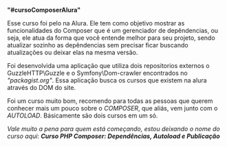 <strong>"#cursoComposerAlura"</strong>

Esse curso foi pelo na Alura. Ele tem como objetivo mostrar as funcionalidades do Composer que é um gerenciador de depêndencias, ou seja, ele atua da forma que você entende melhor para seu projeto, sendo atualizar sozinho as depêndencias sem precisar ficar buscando atualizações ou deixar elas na mesma versão. 

Foi desenvolvida uma aplicação que utiliza dois repositorios externos o GuzzleHTTP\Guzzle e o Symfony\Dom-crawler encontrados no <i>"packagist.org"</i>. Essa aplicação busca os cursos que existem na alura através do DOM do site.

Foi um curso muito bom, recomendo para todas as pessoas que querem conhecer mais um pouco sobre o <i>COMPOSER</i>, que aliás, vem junto com o <i>AUTOLOAD</i>. Básicamente são dois cursos em um só.

<i>Vale muito a pena para quem está começando, estou deixando o nome do curso aqui</i>: <strong><i>Curso PHP Composer: Dependências, Autoload e Publicação</i></strong>
